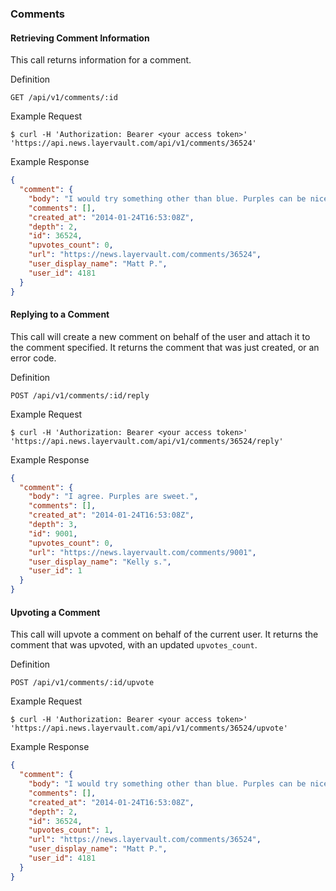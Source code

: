 ### Comments

#### Retrieving Comment Information

This call returns information for a comment.

 Definition

    GET /api/v1/comments/:id

 Example Request

    $ curl -H 'Authorization: Bearer <your access token>' 'https://api.news.layervault.com/api/v1/comments/36524'

 Example Response

```json
{
  "comment": {
    "body": "I would try something other than blue. Purples can be nice depending on how you approach brand design.\r\n\r\nOne often overlooked approach is blank and white. Most companies could benefit from using some shades of grey as the main brand color. You could have accent colours like blue, purple or orange, but mainly back and white.\r\n\r\nThe fun thing about B&W is that it convey simplicity and clarity, without losing its inherited old trust. Definitely worth trying out.\r\n\r\nBut, more than anything I could say, try crazy things. Set aside 20% of the time you dedicate to this project and try other colours: Red, orange, green. You'll be surprised by how testing some crazy ideas can improve your process and, if they don't work in the end, they will sure reflect on your final choice.",
    "comments": [],
    "created_at": "2014-01-24T16:53:08Z",
    "depth": 2,
    "id": 36524,
    "upvotes_count": 0,
    "url": "https://news.layervault.com/comments/36524",
    "user_display_name": "Matt P.",
    "user_id": 4181
  }
}
```

#### Replying to a Comment

This call will create a new comment on behalf of the user and attach it to the comment specified. It returns
the comment that was just created, or an error code.

 Definition

    POST /api/v1/comments/:id/reply

 Example Request

    $ curl -H 'Authorization: Bearer <your access token>' 'https://api.news.layervault.com/api/v1/comments/36524/reply'

 Example Response

```json
{
  "comment": {
    "body": "I agree. Purples are sweet.",
    "comments": [],
    "created_at": "2014-01-24T16:53:08Z",
    "depth": 3,
    "id": 9001,
    "upvotes_count": 0,
    "url": "https://news.layervault.com/comments/9001",
    "user_display_name": "Kelly s.",
    "user_id": 1
  }
}
```

#### Upvoting a Comment

This call will upvote a comment on behalf of the current user. It returns the comment that was upvoted, with an updated `upvotes_count`.

 Definition

    POST /api/v1/comments/:id/upvote

 Example Request

    $ curl -H 'Authorization: Bearer <your access token>' 'https://api.news.layervault.com/api/v1/comments/36524/upvote'

 Example Response

```json
{
  "comment": {
    "body": "I would try something other than blue. Purples can be nice depending on how you approach brand design.\r\n\r\nOne often overlooked approach is blank and white. Most companies could benefit from using some shades of grey as the main brand color. You could have accent colours like blue, purple or orange, but mainly back and white.\r\n\r\nThe fun thing about B&W is that it convey simplicity and clarity, without losing its inherited old trust. Definitely worth trying out.\r\n\r\nBut, more than anything I could say, try crazy things. Set aside 20% of the time you dedicate to this project and try other colours: Red, orange, green. You'll be surprised by how testing some crazy ideas can improve your process and, if they don't work in the end, they will sure reflect on your final choice.",
    "comments": [],
    "created_at": "2014-01-24T16:53:08Z",
    "depth": 2,
    "id": 36524,
    "upvotes_count": 1,
    "url": "https://news.layervault.com/comments/36524",
    "user_display_name": "Matt P.",
    "user_id": 4181
  }
}
```
